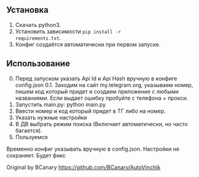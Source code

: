 <h2>Установка</h2>

1. Скачать python3.
2. Установить зависимости <code>pip install -r requirements.txt</code>.
3. Конфиг создаётся автоматически при первом запуске.

<h2>Использование</h2>

0. Перед запуском указать Api Id и Api Hash вручную в конфиге config.json
0.1. Заходим на сайт my.telegram.org, указываем номер, пишем код который придет и создаем приложение с любыми названиями. Если выдает ошибку пробуйте с телефона + прокси.
1. Запустить main.py: python main.py
2. Ввести номер и код который придет в ТГ либо на номер.
3. Указать нужные настройки
4. В ДВ выбрать режим поиска (Включает автоматически, но часто багается).
5. Пользуемся

Временно конфиг указывать вручную в config.json. Настройки не сохраняет. Будет фикс

Original by BCanary
https://github.com/BCanary/AutoVinchik
